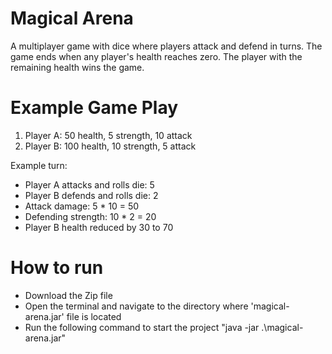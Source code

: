 # Magical Arena

A multiplayer game with dice where players attack and defend in turns. 
The game ends when any player's health reaches zero. 
The player with the remaining health wins the game.

# Example Game Play
1. Player A: 50 health, 5 strength, 10 attack
2. Player B: 100 health, 10 strength, 5 attack

Example turn:
- Player A attacks and rolls die: 5
- Player B defends and rolls die: 2
- Attack damage: 5 * 10 = 50
- Defending strength: 10 * 2 = 20
- Player B health reduced by 30 to 70

# How to run
- Download the Zip file
- Open the terminal and navigate to the directory where 'magical-arena.jar' file is located
- Run the following command to start the project
	 "java -jar .\magical-arena.jar" 
